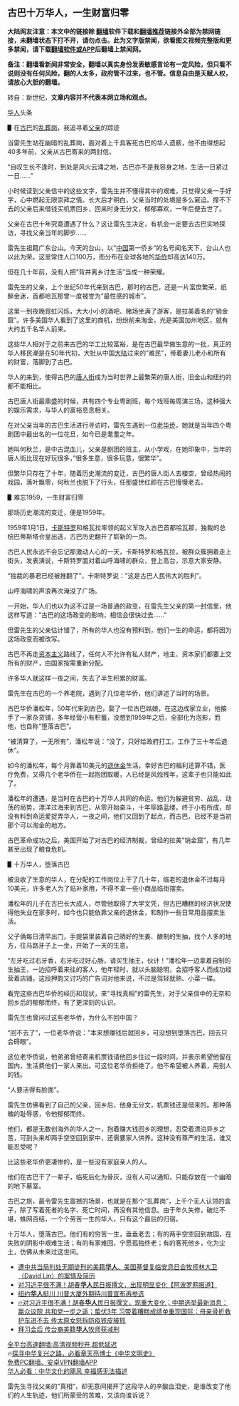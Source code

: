  <!-- 面包屑导航 --> <h2>古巴十万华人，一生财富归零</h2> <p class="notice"><b>大陆网友注意：本文中的链接除 <a href="https://github.com/bannedbook/fanqiang" >翻墙</a>软件下载和<a href="https://github.com/killgcd/justmysocks/blob/master/README.md">翻墙推荐</a>链接外全部为禁网链接，未翻墙状态下打不开，请勿点击。此为文字版禁闻，欲看图文视频完整版和更多禁闻，请下载<a href="https://github.com/bannedbook/fanqiang">翻墙软件或APP</a>后翻墙上禁闻网。</p><p>备注：翻墙看新闻非常安全，翻墙以真实身份发表敏感言论有一定风险，但只看不说则没有任何风险，翻的人太多，政府管不过来，也不管。信息自由是天赋人权，请放心大胆的翻墙。</b></p>  <div class="entry"> <p>转自：新世纪，<strong>文章内容并不代表本网立场和观点。</strong></p> <p><a href="https://www.bannedbook.org/bnews/tag/%e5%8d%8e%e4%ba%ba/" class="st_tag internal_tag" rel="tag" title="标签 华人 下的日志">华人</a>头条</p> <p>&#9611;在<a href="https://www.bannedbook.org/bnews/tag/%e5%8f%a4%e5%b7%b4/" class="st_tag internal_tag" rel="tag" title="标签 古巴 下的日志">古巴</a>的<a href="https://www.bannedbook.org/bnews/tag/%E4%B9%B1%E8%91%AC%E5%B2%97/" class="st_tag internal_tag" rel="tag" title="标签 乱葬岗 下的日志">乱葬岗</a>&#65292;我追寻着<a href="https://www.bannedbook.org/bnews/tag/%E7%88%B6%E4%BA%B2/" class="st_tag internal_tag" rel="tag" title="标签 父亲 下的日志">父亲</a>的踪迹</p> <p>当雷先生站在幽暗的乱葬岗&#65292;面对着上千具客死古巴的华人遗骸&#65292;他不由得想起40多年前&#65292;父亲从古巴寄来的两封信&#12290;</p> <p>&#8220;自叹生长不逢时&#65292;到处是风火云涌之地&#65292;古巴亦不是我容身之地&#65292;生活一日紧过一日&#8230;&#8230;&#8221;</p> <p>小时候读到父亲信中的这些文字&#65292;雷先生并不懂得其中的艰难&#65292;只觉得父亲一手好字&#65292;心中燃起无限崇拜之情&#12290;长大后才明白&#65292;父亲当时的处境是多么窘迫&#12290;撑不下去的父亲后来借钱买机票回乡&#65292;回来时身无分文&#65292;郁郁寡欢&#65292;一年后便去世了&#12290;</p> <p>父亲在古巴十年究竟遭遇了什么&#65311;这让雷先生决定&#65292;有机会一定要去古巴实地探访&#65292;寻找父亲当年的脚步&#8230;&#8230;</p> <p>雷先生祖籍广东台山&#12290;今天的台山&#65292;以&#8221;<span class='wp_keywordlink_affiliate'><a href="https://www.bannedbook.org/" title="中国" target="_blank">中国</a></span>第一侨乡&#8221;的名号闻名天下&#65292;台山人也以此为荣&#12290;这里常住人口100万&#65292;而分布在全球各地的<a href="https://www.bannedbook.org/bnews/tag/%E5%8D%8E%E4%BE%A8/" class="st_tag internal_tag" rel="tag" title="标签 华侨 下的日志">华侨</a>却高达140万&#12290;</p> <p>但在几十年前&#65292;没有人把&#8221;背井离乡讨生活&#8221;当成一种荣耀&#12290;</p> <p>雷先生的父亲&#65292;上个世纪50年代来到古巴&#65292;那时的古巴&#65292;还是一片富庶繁荣&#65292;纸醉金迷&#65292;首都哈瓦那曾一度被誉为&#8221;最性感的城市&#8221;&#12290;</p> <p>这里一到夜晚霓虹闪烁&#65292;大大小小的酒吧&#12289;赌场坐满了游客&#65292;是拉美着名的&#8221;销金窟&#8221;&#12290;许多美国华人看到了这里的商机&#65292;纷纷前来淘金&#65292;光是美国加州地区&#65292;就有大约五千名华人前来&#12290;</p> <p>这些华人相对于之前来古巴的华工比较富裕&#65292;是在古巴最早做生意的一批&#65292;真正的华人移民潮是在50年代初&#65292;大批从中国<span class='wp_keywordlink_affiliate'><a href="https://www.bannedbook.org/" title="大陆" target="_blank">大陆</a></span>过来的&#8221;难民&#8221;&#65292;带着妻儿老小和所有的财富&#65292;落脚到了古巴&#12290;</p>  <p>华人的来到&#65292;使得古巴的<a href="https://www.bannedbook.org/bnews/tag/%e5%94%90%e4%ba%ba%e8%a1%97/" class="st_tag internal_tag" rel="tag" title="标签 唐人街 下的日志">唐人街</a>成为当时世界上最繁荣的唐人街&#65292;旧金山和纽约的都不能相比&#12290;</p> <p>古巴唐人街最鼎盛的时候&#65292;共有四个专业粤剧班&#65292;每个戏班每周演三场&#65292;这种强大的娱乐需求&#65292;与华人的富裕息息相关&#12290;</p> <p>在对父亲当年的古巴生活进行寻访时&#65292;雷先生遇到一位<a href="https://www.bannedbook.org/bnews/tag/%E8%80%81%E5%8D%8E%E4%BE%A8/" class="st_tag internal_tag" rel="tag" title="标签 老华侨 下的日志">老华侨</a>&#65292;她就是当年四个粤剧团中最出名的一位花旦&#65292;如今已是耄耋之年&#12290;</p> <p>她叫何秋兰&#65292;是中古混血儿&#65292;父亲是剧团的班主&#65292;从小学戏&#65292;在她印象中&#65292;当年的唐人街比现在好玩很多&#65292;&#8221;很多生意&#65292;很多玩意&#65292;很繁华&#8221;&#12290;</p> <p>但繁华只存在了十年&#65292;随着历史潮流的变迁&#65292;古巴的唐人街人去楼空&#65292;曾经热闹的戏园&#65292;落叶飘零&#65292;何秋兰也脱下了行头&#65292;任那盛世红颜在古巴慢慢老去&#12290;</p> <p>&#9611;难忘1959&#65292;一生财富归零</p> <p>那场历史潮流的变迁&#65292;便是1959年&#12290;</p> <p>1959年1月1日&#65292;<a href="https://www.bannedbook.org/bnews/tag/%e5%8d%a1%e6%96%af%e7%89%b9%e7%bd%97/" class="st_tag internal_tag" rel="tag" title="标签 卡斯特罗 下的日志">卡斯特罗</a>和格瓦拉率领的起义军攻入古巴首都哈瓦那&#65292;独裁的总统巴蒂斯塔仓皇出逃&#65292;古巴历史翻开了崭新的一页&#12290;</p> <p>古巴人民永远不会忘记那激动人心的一天&#65292;卡斯特罗和格瓦拉&#65292;被群众簇拥着走上街头&#65292;发表演说&#65292;卡斯特罗面对着山呼海啸的群众&#65292;登上高台&#65292;示意大家安静&#12290;</p> <p>&#8220;独裁的暴君已经被推翻了&#8221;&#65292;卡斯特罗说&#65306;&#8221;这是古巴人民伟大的胜利&#8221;&#12290;</p> <p>山呼海啸的声浪再次淹没了广场&#12290;</p> <p>一开始&#65292;华人们也以为这不过是一场普通的政变&#65292;在雷先生父亲的第一封信里&#65292;他这样写道&#65306;&#8221;古巴的这场政变的影响&#65292;相信会很快过去&#8230;&#8230;&#8221;</p>  <p>但雷先生的父亲估计错了&#65292;所有的华人也没有预料到&#65292;他们一生的命运&#65292;都将因为这场政变而被改写&#12290;</p> <p>古巴不再走<span class='wp_keywordlink'><a href="https://www.bannedbook.org/forum2/topic920.html" title="资本主义与自由" target="_blank">资本主义</a></span>路线了&#65292;任何人不允许有私人财产&#65292;地主&#12289;资本家们都要上交所有的财产&#65292;由国家按需重新分配&#12290;</p> <p>许多华人就这样一夜之间&#65292;失去了半生积累的财富&#12290;</p> <p>雷先生在古巴的一个养老院&#65292;遇到了几位老华侨&#65292;他们讲述了当时的场景&#12290;</p> <p>古巴华侨潘松年&#65292;50年代来到古巴&#65292;娶了一位古巴姑娘&#65292;在这边成家立业&#65292;他接手了一家杂货铺&#65292;多年经营小有积蓄&#65292;没想到1959年之后&#65292;全部化为泡影&#65292;而他&#65292;也自称&#8221;堕落古巴&#8221;&#12290;</p> <p>&#8220;被清算了&#65292;一无所有&#8221;&#65292;潘松年说&#65306;&#8221;没了&#65292;只好给政府打工&#65292;工作了三十年后退休&#8221;&#12290;</p> <p>如今的潘松年&#65292;每个月靠着10美元的<a href="https://www.bannedbook.org/bnews/tag/%E9%80%80%E4%BC%91%E9%87%91/" class="st_tag internal_tag" rel="tag" title="标签 退休金 下的日志">退休金</a>生活&#65292;幸好古巴的福利还算不错&#65292;医疗免费&#65292;又得几个老华侨在一起抱团取暖&#65292;人已经是风烛残年&#65292;这辈子也只能如此了&#12290;</p> <p>潘松年的遭遇&#65292;是当时在古巴的十万华人共同的命运&#12290;他们为躲避贫穷&#12289;战乱&#12289;动荡的局势&#65292;漂洋过海来到古巴&#65292;从零开始奋斗&#65292;十年筚路蓝缕&#65292;终于小有所成&#65292;却没有料到命运爱捉弄华人&#65292;一夜之间&#65292;他们又回到了起点&#65292;而古巴&#65292;已经不是当初那个可以淘金的地方&#12290;</p> <p>古巴革命成功之后&#65292;美国开始了对古巴的经济制裁&#65292;曾经的拉美&#8221;销金窟&#8221;&#65292;有几年甚至出现了粮食危机&#12290;</p> <p>&#9611;十万华人&#65292;堕落古巴</p> <p>被没收了生意的华人&#65292;在分配的工作岗位上干了几十年&#65292;临老的退休金不过每月10美元&#65292;许多老人为了贴补家用&#65292;不得不拿一些小商品临街摆卖&#12290;</p> <p>潘松年的儿子在古巴长大成人&#65292;尽管他取得了大学文凭&#65292;但古巴糟糕的经济状况使得他失业在家多时&#65292;如今也只能依靠父亲的退休金&#65292;和制作一些日常用品摆卖生活&#12290;</p>  <p>父子俩每日清早出门&#65292;手提袋里装着自己晒好的生姜&#12289;酿制的生抽&#65292;找个人多的地方&#65292;往马路牙子上一坐&#65292;开始了一天的生意&#12290;</p> <p>&#8220;左牙吃过右牙香&#65292;右牙吃过好心肠&#65292;请买生抽王&#65292;伙计&#65281;&#8221;潘松年一边拿着自制的生抽王&#65292;一边招呼着来往的客人&#65292;他年轻时&#65292;就以头脑聪明&#65292;会招呼客人而成功经营着店铺&#65292;这段押韵又讨巧的广告词对他来说&#65292;不过是驾轻就熟&#12289;小菜一碟&#12290;</p> <p>看完这些古巴华侨的经历和现状&#65292;来&#8221;寻找真相&#8221;的雷先生&#65292;对于父亲信中的无奈和回乡后的郁郁而终&#65292;有了更深刻的认识&#12290;</p> <p>雷先生也曾问过这些老华侨&#65292;为什么不回中国&#65311;</p> <p>&#8220;回不去了&#8221;&#65292;一位老华侨说&#65306;&#8221;本来想赚钱后就回乡&#65292;可没想到堕落古巴&#65292;回去只会碍眼&#8221;&#12290;</p> <p>这位老华侨说&#65292;他弟弟曾经寄来机票钱请他回乡住过一段时间&#65292;并表示希望他留在国内&#65292;生活费他们一家人来出&#12290;可这位老华侨拒绝了&#65292;他不希望被人养着&#65292;用别人的钱&#12290;</p> <p>&#8220;人要活得有脸面&#8221;&#12290;</p> <p>雷先生仿佛看到了自己的父亲&#65292;回乡后&#65292;他身无分文&#65292;机票钱还是借来的&#12290;那种落魄的耻辱感&#65292;令他郁郁而终&#12290;</p> <p>他们&#65292;都是无数创海外的华人之一&#65292;抱着赚大钱回乡的理想&#65292;忍受着漂泊异乡之苦&#65292;可到头来却两手空空回到家中&#65292;还需要家人供养&#12290;这种没有尊严的生活&#65292;谁又能忍受呢&#65311;</p> <p>比这些老华侨更凄惨的&#65292;是一些没有家庭亲人的人&#12290;</p> <p>他们在古巴干了一辈子&#65292;临死后化为骨灰&#65292;没有人可以通知&#65292;只能存放在一个幽暗的地下墓室&#12290;</p> <p>古巴之旅&#65292;最令雷先生震撼的场景&#65292;也就是在那个&#8221;乱葬岗&#8221;&#65292;上千个无人认领的盒子&#65292;除了写着死者的名字&#12289;死亡时间&#65292;再没有其他信息&#12290;由于年久失修&#65292;破烂不堪&#65292;蛛网百结&#65292;一个个劳苦一生的华人&#65292;只有这个最后的归宿&#12290;</p>  <p>十万华人&#65292;堕落古巴&#12290;他们有的穷苦一生&#65292;垂垂老去&#65307;有的两手空空回到故园&#65292;在失败的阴影中艰难生活&#65307;有的有家难回&#65292;宁愿孤独终老&#65307;有的客死他乡&#65292;化为尘土&#65292;仿佛从未来过这世间&#12290;</p> <!--<div id="taboola-mid-1"></div>--><ul class='op-related-articles' title='相关阅读'> <li><a href='https://www.bannedbook.org/bnews/weiquan/20221116/1812057.html' target='_blank'>遭中共当局判处无期徒刑的美籍<b>华人</b>&#12289;美国基督复临安息日会牧师林大卫&#65288;David Lin&#65289;的案情及简历</a></li> <li><a href='https://www.bannedbook.org/bnews/cbnews/20221116/1811725.html' target='_blank'>对习近平很不满！胡春<b>华人</b>民日报撰文，出现明显变化【阿波罗网报道】</a></li> <li><a href='https://www.bannedbook.org/bnews/bannedvideo/20221116/1811709.html' target='_blank'>纽约<b>华人</b>挺川 川普大厦外期待川普宣布再参选</a></li> <li><a href='https://www.bannedbook.org/bnews/bannedvideo/20221115/1811583.html' target='_blank'>🔥对习近平很不满！胡春<b>华人</b>民日报撰文，现重大变化；中期选举最新消息：赢众议院 共和党一步之遥；蛰伏3年 习带着糟糕成绩单重现国际；母亲骨折救护车进不去 传太原女怒拆防疫铁皮被抓</a></li> <li><a href='https://www.bannedbook.org/bnews/ssgc/20221115/1811295.html' target='_blank'>拜习会后 传台裔美籍<b>华人</b>牧师获减刑</a></li> </ul> <p class="texttj"> <a href="https://github.com/bannedbook/fanqiang/wiki/V2ray%E6%9C%BA%E5%9C%BA" target="_blank">全平台高速翻墙:高清视频秒开,超低延迟</a><br/> 🔥<a href="https://www.bannedbook.org/bnews/comments/20220808/1768773.html" target="_blank">探寻中华复兴之路，必看章天亮博士《中华文明史》</a><br/> <a href="https://github.com/bannedbook/fanqiang/wiki/%E7%A6%81%E9%97%BB%E7%BD%91%E5%AE%89%E5%8D%93%E7%BF%BB%E5%A2%99%E6%96%B0%E9%97%BBAPP" target="_blank">免费PC翻墙、安卓VPN翻墙APP</a><br/> <a href="https://www.bannedbook.org/bnews/comments/20220220/1694796.html" target="_blank">华人必看：中华文化的飓风 幸福感无法描述</a><br/> </p><p>雷先生寻找父亲的&#8221;真相&#8221;&#65292;却无意间揭开了这段华人的辛酸血泪史&#65292;是谁改变了他们的人生轨迹&#65292;他们所蒙受的苦难&#65292;又该向谁诉说&#65311;</p><a name='sharetosocial'></a> <div style="margin-bottom:5px;padding-bottom:5px;clear:both"> <div id="archive-pix-1" class="banner-ads"> <!-- AuctionX Display platform tag START --> <div id="27602x728x90x621x_ADSLOT1" clicktrack="%%CLICK_URL_ESC%%"></div>  <!-- AuctionX Display platform tag END --> </div> <div id="archive-pix-2" class="banner-ads"> <!-- AuctionX Display platform tag START --> <div id="27556x300x250x621x_ADSLOT1" clicktrack="%%CLICK_URL_ESC%%" style="margin:0 auto;text-align:center"></div>  <!-- AuctionX Display platform tag END --> </div> </div>  <div id="archive-pix-1" class="banner-ads"> <!-- AuctionX Display platform tag START --> <div id="27603x728x90x621x_ADSLOT1" clicktrack="%%CLICK_URL_ESC%%"></div>  <!-- AuctionX Display platform tag END --> </div> </div><!--END ENTRY--> 